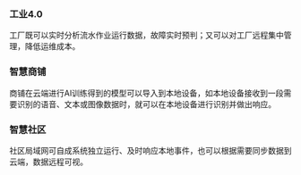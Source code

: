### 工业4.0
工厂既可以实时分析流水作业运行数据，故障实时预判；又可以对工厂远程集中管理，降低运维成本。

### 智慧商铺
商铺在云端进行AI训练得到的模型可以导入到本地设备，如本地设备接收到一段需要识别的语音、文本或图像数据时，就可以在本地设备进行识别并做出响应。

### 智慧社区
社区局域网可自成系统独立运行、及时响应本地事件，也可以根据需要同步数据到云端，数据远程可视。
